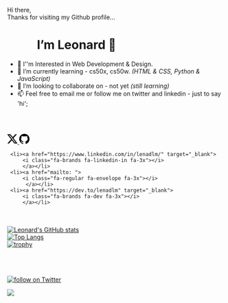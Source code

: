 

   Hi there,<br> Thanks for visiting my Github profile... <br><h1> &emsp; &emsp; I’m Leonard 👋</h1>
 
- 👀 I''m Interested in Web Development & Design.
- 🌱 I’m currently learning - cs50x, cs50w. *(HTML & CSS, Python & JavaScript)*
- 💞️ I’m looking to collaborate on - not yet *(still learning)*
- 📫 Feel free to email me or follow me on twitter and linkedin - just to say 'hi';

<br> <br>
<!-- Socials -->

<a href="https://twitter.com/intent/follow?screen_name=lenadlm" target="_blank">
<svg role="img" viewBox="0 0 24 24" xmlns="http://www.w3.org/2000/svg" style="width: 24px; height: 24px;">
<path d="M18.901 1.153h3.68l-8.04 9.19L24 22.846h-7.406l-5.8-7.584-6.638 7.584H.474l8.6-9.83L0 1.154h7.594l5.243 6.932ZM17.61 20.644h2.039L6.486 3.24H4.298Z"/></svg>
</a>

<a href="https://github.com/lenadlm" target="_blank" target="_blank">
<svg role="img" viewBox="0 0 24 24" xmlns="http://www.w3.org/2000/svg" style="width: 24px; height: 24px;">
<path d="M12 .297c-6.63 0-12 5.373-12 12 0 5.303 3.438 9.8 8.205 11.385.6.113.82-.258.82-.577 0-.285-.01-1.04-.015-2.04-3.338.724-4.042-1.61-4.042-1.61C4.422 18.07 3.633 17.7 3.633 17.7c-1.087-.744.084-.729.084-.729 1.205.084 1.838 1.236 1.838 1.236 1.07 1.835 2.809 1.305 3.495.998.108-.776.417-1.305.76-1.605-2.665-.3-5.466-1.332-5.466-5.93 0-1.31.465-2.38 1.235-3.22-.135-.303-.54-1.523.105-3.176 0 0 1.005-.322 3.3 1.23.96-.267 1.98-.399 3-.405 1.02.006 2.04.138 3 .405 2.28-1.552 3.285-1.23 3.285-1.23.645 1.653.24 2.873.12 3.176.765.84 1.23 1.91 1.23 3.22 0 4.61-2.805 5.625-5.475 5.92.42.36.81 1.096.81 2.22 0 1.606-.015 2.896-.015 3.286 0 .315.21.69.825.57C20.565 22.092 24 17.592 24 12.297c0-6.627-5.373-12-12-12"/></svg>
</a>
         
     <li><a href="https://www.linkedin.com/in/lenadlm/" target="_blank">
         <i class="fa-brands fa-linkedin-in fa-3x"></i>
         </a></li>
     <li><a href="mailto: ">
         <i class="fa-regular fa-envelope fa-3x"></i>
          </a></li>
     <li><a href="https://dev.to/lenadlm" target="_blank">
         <i class="fa-brands fa-dev fa-3x"></i>
         </a></li>                
 </ul>

<!--lenadlm/lenadlm is a ✨ special ✨ repository because its `README.md` (this file) appears on your GitHub profile.
You can click the Preview link to take a look at your changes.
--->

<br><br>
[![Leonard's GitHub stats](https://github-readme-stats.vercel.app/api?username=lenadlm&include_all_commits=true&count_private=true&show_icons=true&theme=transparent&card_width=550)](#)<br>
[![Top Langs](https://github-readme-stats.vercel.app/api/top-langs/?username=lenadlm&layout=compact&theme=transparent&card_width=500)](https://github.com/lenadlm)<br>
[![trophy](https://github-profile-trophy.vercel.app/?username=lenadlm&theme=matrix&no-bg=true&column=5)](https://github.com/lenadlm/)<br>

   
<br><br>    
<a href="https://twitter.com/intent/follow?screen_name=lenadlm" target="_blank">
    <img src="https://img.shields.io/twitter/follow/lenadlm?style=social&logo=twitter"
        alt="follow on Twitter"></a> &emsp;
 
<a href="https://hits.seeyoufarm.com" target="_blank"><img src="https://hits.seeyoufarm.com/api/count/incr/badge.svg?url=https%3A%2F%2Fgithub.com%2Flenadlm%2F&count_bg=%2379C83D&title_bg=%23555555&icon=github.svg&icon_color=%23E7E7E7&title=hits&edge_flat=false"/></a>
            
   
    
<!---Thanks to;
https://github.com/badges/shields
https://hendrasob.github.io/badges/
https://github.com/ryo-ma/github-profile-trophy
https://github.com/anuraghazra/github-readme-stats
https://simpleicons.org/
https://hits.seeyoufarm.com/
--->
